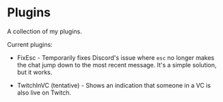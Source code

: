 # Plugins

A collection of my plugins.

Current plugins:

-   FixEsc - Temporarily fixes Discord's issue where `esc` no longer makes the chat jump down to the most recent message. It's a simple solution, but it works.

-   TwitchInVC (tentative) - Shows an indication that someone in a VC is also live on Twitch.
